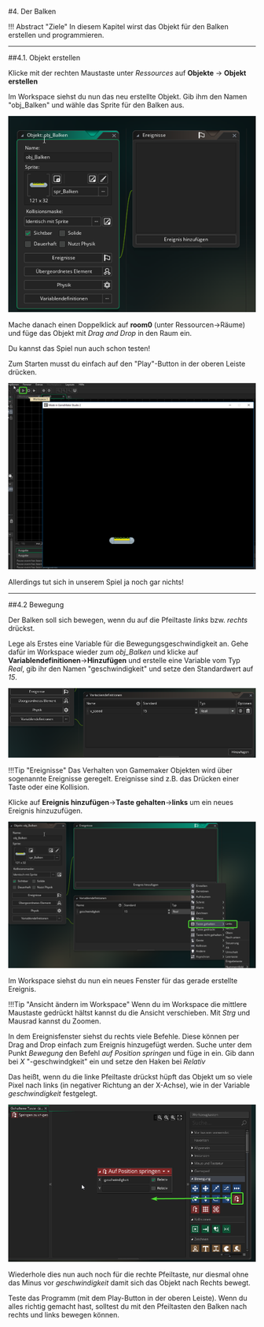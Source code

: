 #4. Der Balken

!!! Abstract "Ziele"
	In diesem Kapitel wirst das Objekt für den Balken erstellen und programmieren.
	
---

##4.1. Objekt erstellen

Klicke mit der rechten Maustaste unter *Ressources* auf **Objekte** -> **Objekt erstellen**

Im Workspace siehst du nun das neu erstellte Objekt. Gib ihm den Namen "obj_Balken" und wähle das Sprite für den Balken aus.

![objektfenster](img/objectwindow.png)

Mache danach einen Doppelklick auf **room0** (unter Ressourcen->Räume) und füge das Objekt mit *Drag and Drop* in den Raum ein.

Du kannst das Spiel nun auch schon testen!

Zum Starten musst du einfach auf den "Play"-Button in der oberen Leiste drücken.

![testgame](img/test1.png)

Allerdings tut sich in unserem Spiel ja noch gar nichts!

----

##4.2 Bewegung

Der Balken soll sich bewegen, wenn du auf die Pfeiltaste *links* bzw. *rechts* drückst.

Lege als Erstes eine Variable für die Bewegungsgeschwindigkeit an.
Gehe dafür im Workspace wieder zum *obj_Balken* und klicke auf **Variablendefinitionen**->**Hinzufügen** und erstelle eine Variable vom Typ *Real*, gib ihr den Namen "geschwindigkeit" und setze den Standardwert auf *15*.

![variable](img/variable.png)

!!!Tip "Ereignisse"
	Das Verhalten von Gamemaker Objekten wird über sogenannte Ereignisse geregelt. Ereignisse sind z.B. das Drücken einer Taste oder eine Kollision.

Klicke auf **Ereignis hinzufügen**->**Taste gehalten**->**links** um ein neues Ereignis hinzuzufügen.

![ereignis hinzufügen](img/ereignis.png)

Im Workspace siehst du nun ein neues Fenster für das gerade erstellte Ereignis. 

!!!Tip "Ansicht ändern im Workspace"
	Wenn du im Workspace die mittlere Maustaste gedrückt hältst kannst du die Ansicht verschieben. Mit *Strg* und Mausrad kannst du Zoomen.

In dem Ereignisfenster siehst du rechts viele Befehle. Diese können per Drag and Drop einfach zum Ereignis hinzugefügt werden. Suche unter dem Punkt *Bewegung* den Befehl *auf Position springen* und füge in ein. 
Gib dann bei *X* "-geschwindgkeit" ein und setze den Haken bei *Relativ*

Das heißt, wenn du die linke Pfeiltaste drückst hüpft das Objekt um so viele Pixel nach links (in negativer Richtung an der X-Achse), wie in der Variable *geschwindigkeit* festgelegt.

![bewegen](img/dndcode.png)

Wiederhole dies nun auch noch für die rechte Pfeiltaste, nur diesmal ohne das Minus vor *geschwindigkeit* damit sich das Objekt nach Rechts bewegt.

Teste das Programm (mit dem Play-Button in der oberen Leiste). Wenn du alles richtig gemacht hast, solltest du mit den Pfeiltasten den Balken nach rechts und links bewegen können.


